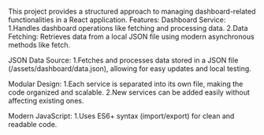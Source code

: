 This project provides a structured approach to managing dashboard-related functionalities in a React application.
Features:
Dashboard Service:
1.Handles dashboard operations like fetching and processing data.
2.Data Fetching: Retrieves data from a local JSON file using modern asynchronous methods like fetch.

JSON Data Source:
1.Fetches and processes data stored in a JSON file (/assets/dashboard/data.json), allowing for easy updates and local testing.

Modular Design:
1.Each service is separated into its own file, making the code organized and scalable.
2.New services can be added easily without affecting existing ones.

Modern JavaScript:
1.Uses ES6+ syntax (import/export) for clean and readable code.
